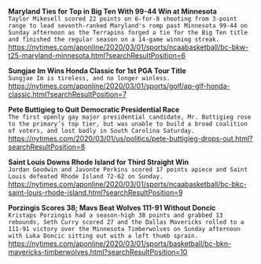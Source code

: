 **Maryland Ties for Top in Big Ten With 99-44 Win at Minnesota**\
`Taylor Mikesell scored 22 points on 6-for-8 shooting from 3-point range to lead seventh-ranked Maryland's romp past Minnesota 99-44 on Sunday afternoon as the Terrapins forged a tie for the Big Ten title and finished the regular season on a 14-game winning streak.`\
https://nytimes.com/aponline/2020/03/01/sports/ncaabasketball/bc-bkw-t25-maryland-minnesota.html?searchResultPosition=6

**Sungjae Im Wins Honda Classic for 1st PGA Tour Title**\
`Sungjae Im is tireless, and no longer winless.`\
https://nytimes.com/aponline/2020/03/01/sports/golf/ap-glf-honda-classic.html?searchResultPosition=7

**Pete Buttigieg to Quit Democratic Presidential Race**\
`The first openly gay major presidential candidate, Mr. Buttigieg rose to the primary’s top tier, but was unable to build a broad coalition of voters, and lost badly in South Carolina Saturday.`\
https://nytimes.com/2020/03/01/us/politics/pete-buttigieg-drops-out.html?searchResultPosition=8

**Saint Louis Downs Rhode Island for Third Straight Win**\
`Jordan Goodwin and Javonte Perkins scored 17 points apiece and Saint Louis defeated Rhode Island 72-62 on Sunday.`\
https://nytimes.com/aponline/2020/03/01/sports/ncaabasketball/bc-bkc-saint-louis-rhode-island.html?searchResultPosition=9

**Porzingis Scores 38; Mavs Beat Wolves 111-91 Without Doncic**\
`Kristaps Porzingis had a season-high 38 points and grabbed 13 rebounds, Seth Curry scored 27 and the Dallas Mavericks rolled to a 111-91 victory over the Minnesota Timberwolves on Sunday afternoon with Luka Doncic sitting out with a left thumb sprain.`\
https://nytimes.com/aponline/2020/03/01/sports/basketball/bc-bkn-mavericks-timberwolves.html?searchResultPosition=10

